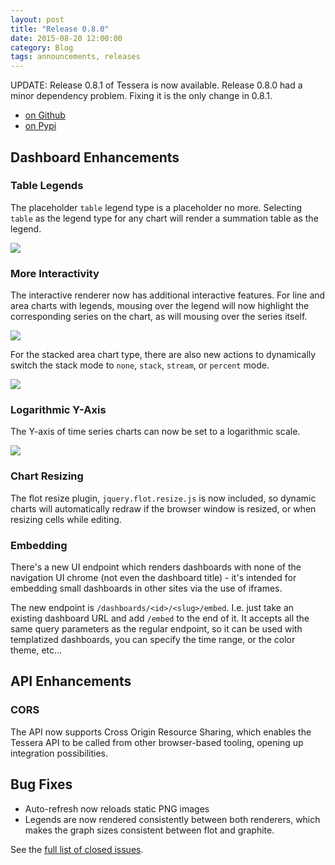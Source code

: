 ```yaml
---
layout: post
title: "Release 0.8.0"
date: 2015-08-20 12:00:00
category: Blog
tags: announcements, releases
---
```


UPDATE: Release 0.8.1 of Tessera is now available. Release 0.8.0 had a
minor dependency problem. Fixing it is the only change in 0.8.1.

* [on Github](https://github.com/tessera-metrics/tessera/releases/tag/v0.8.1)
* [on Pypi](https://pypi.python.org/pypi/tessera/0.8.1)

## Dashboard Enhancements

### Table Legends

The placeholder `table` legend type is a placeholder no
more. Selecting `table` as the legend type for any chart will render a
summation table as the legend.

![]({{site.baseurl}}/images/0.8/legend.png)

### More Interactivity

The interactive renderer now has additional interactive features. For
line and area charts with legends, mousing over the legend will now
highlight the corresponding series on the chart, as will mousing over
the series itself.

![]({{site.baseurl}}/images/0.8/highlight.png)

For the stacked area chart type, there are also new actions to
dynamically switch the stack mode to `none`, `stack`, `stream`, or
`percent` mode.

![]({{site.baseurl}}/images/0.8/stack-actions.png)

### Logarithmic Y-Axis

The Y-axis of time series charts can now be set to a logarithmic
scale.

![]({{site.baseurl}}/images/0.8/log.png)

### Chart Resizing

The flot resize plugin, `jquery.flot.resize.js` is now included, so
dynamic charts will automatically redraw if the browser window is
resized, or when resizing cells while editing.

### Embedding

There's a new UI endpoint which renders dashboards with none of the
navigation UI chrome (not even the dashboard title) - it's intended
for embedding small dashboards in other sites via the use of iframes.

The new endpoint is `/dashboards/<id>/<slug>/embed`. I.e. just take an
existing dashboard URL and add `/embed` to the end of it. It accepts
all the same query parameters as the regular endpoint, so it can be
used with templatized dashboards, you can specify the time range, or
the color theme, etc...

## API Enhancements

### CORS

The API now supports Cross Origin Resource Sharing, which enables the
Tessera API to be called from other browser-based tooling, opening up
integration possibilities.


## Bug Fixes

* Auto-refresh now reloads static PNG images
* Legends are now rendered consistently between both renderers, which
  makes the graph sizes consistent between flot and graphite.

See the [full list of closed issues](https://github.com/tessera-metrics/tessera/issues?q=milestone%3A%22Release+0.8%22).
